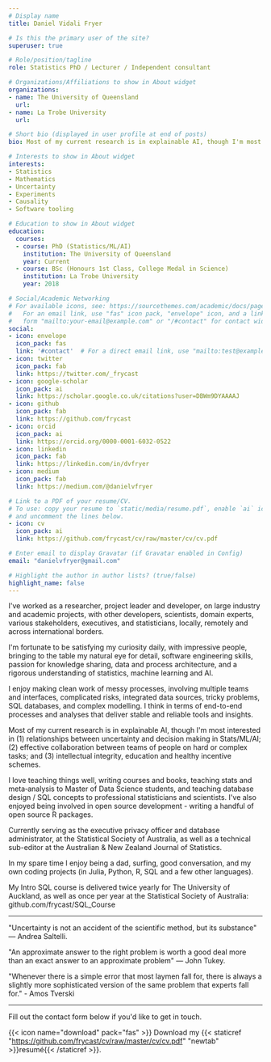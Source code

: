 ```yaml
---
# Display name
title: Daniel Vidali Fryer

# Is this the primary user of the site?
superuser: true

# Role/position/tagline
role: Statistics PhD / Lecturer / Independent consultant

# Organizations/Affiliations to show in About widget
organizations:
- name: The University of Queensland
  url:
- name: La Trobe University
  url:

# Short bio (displayed in user profile at end of posts)
bio: Most of my current research is in explainable AI, though I'm most interested in (1) relationships between uncertainty and decision making in Stats/ML/AI; (2) effective collaboration between teams of people on hard or complex tasks; and (3) intellectual integrity, education and healthy incentive schemes.

# Interests to show in About widget
interests:
- Statistics
- Mathematics
- Uncertainty
- Experiments
- Causality
- Software tooling

# Education to show in About widget
education:
  courses:
  - course: PhD (Statistics/ML/AI)
    institution: The University of Queensland
    year: Current
  - course: BSc (Honours 1st Class, College Medal in Science)
    institution: La Trobe University
    year: 2018

# Social/Academic Networking
# For available icons, see: https://sourcethemes.com/academic/docs/page-builder/#icons
#   For an email link, use "fas" icon pack, "envelope" icon, and a link in the
#   form "mailto:your-email@example.com" or "/#contact" for contact widget.
social:
- icon: envelope
  icon_pack: fas
  link: '#contact'  # For a direct email link, use "mailto:test@example.org".
- icon: twitter
  icon_pack: fab
  link: https://twitter.com/_frycast
- icon: google-scholar
  icon_pack: ai
  link: https://scholar.google.co.uk/citations?user=DBWm9DYAAAAJ
- icon: github
  icon_pack: fab
  link: https://github.com/frycast
- icon: orcid
  icon_pack: ai
  link: https://orcid.org/0000-0001-6032-0522
- icon: linkedin
  icon_pack: fab
  link: https://linkedin.com/in/dvfryer
- icon: medium
  icon_pack: fab
  link: https://medium.com/@danielvfryer

# Link to a PDF of your resume/CV.
# To use: copy your resume to `static/media/resume.pdf`, enable `ai` icons in `params.toml`, 
# and uncomment the lines below.
- icon: cv
  icon_pack: ai
  link: https://github.com/frycast/cv/raw/master/cv/cv.pdf

# Enter email to display Gravatar (if Gravatar enabled in Config)
email: "danielvfryer@gmail.com"

# Highlight the author in author lists? (true/false)
highlight_name: false
---
```


I've worked as a researcher, project leader and developer, on large industry and academic projects, with other developers, scientists, domain experts, various stakeholders, executives, and statisticians, locally, remotely and across international borders.

I'm fortunate to be satisfying my curiosity daily, with impressive people, bringing to the table my natural eye for detail, software engineering skills, passion for knowledge sharing, data and process architecture, and a rigorous understanding of statistics, machine learning and AI.

I enjoy making clean work of messy processes, involving multiple teams and interfaces, complicated risks, integrated data sources, tricky problems, SQL databases, and complex modelling. I think in terms of end-to-end processes and analyses that deliver stable and reliable tools and insights.

Most of my current research is in explainable AI, though I'm most interested in (1) relationships between uncertainty and decision making in Stats/ML/AI; (2) effective collaboration between teams of people on hard or complex tasks; and (3) intellectual integrity, education and healthy incentive schemes.

I love teaching things well, writing courses and books, teaching stats and meta‑analysis to Master of Data Science students, and teaching database design / SQL concepts to professional statisticians and scientists. I've also enjoyed being involved in open source development - writing a handful of open source R packages.

Currently serving as the executive privacy officer and database administrator, at the Statistical Society of Australia, as well as a technical sub-editor at the Australian & New Zealand Journal of Statistics. 

In my spare time I enjoy being a dad, surfing, good conversation, and my own coding projects (in Julia, Python, R, SQL and a few other languages).

My Intro SQL course is delivered twice yearly for The University of Auckland, as well as once per year at the Statistical Society of Australia: github.com/frycast/SQL_Course

----------------------------------------------------------

"Uncertainty is not an accident of the scientific method, but its substance" — Andrea Saltelli.

"An approximate answer to the right problem is worth a good deal more than an exact answer to an approximate problem" — John Tukey.

"Whenever there is a simple error that most laymen fall for, there is always a slightly more sophisticated version of the same problem that experts fall for." - Amos Tverski

----------------------------------------------------------

Fill out the contact form below if you'd like to get in touch.

{{< icon name="download" pack="fas" >}} Download my {{< staticref "https://github.com/frycast/cv/raw/master/cv/cv.pdf" "newtab" >}}resumé{{< /staticref >}}.
